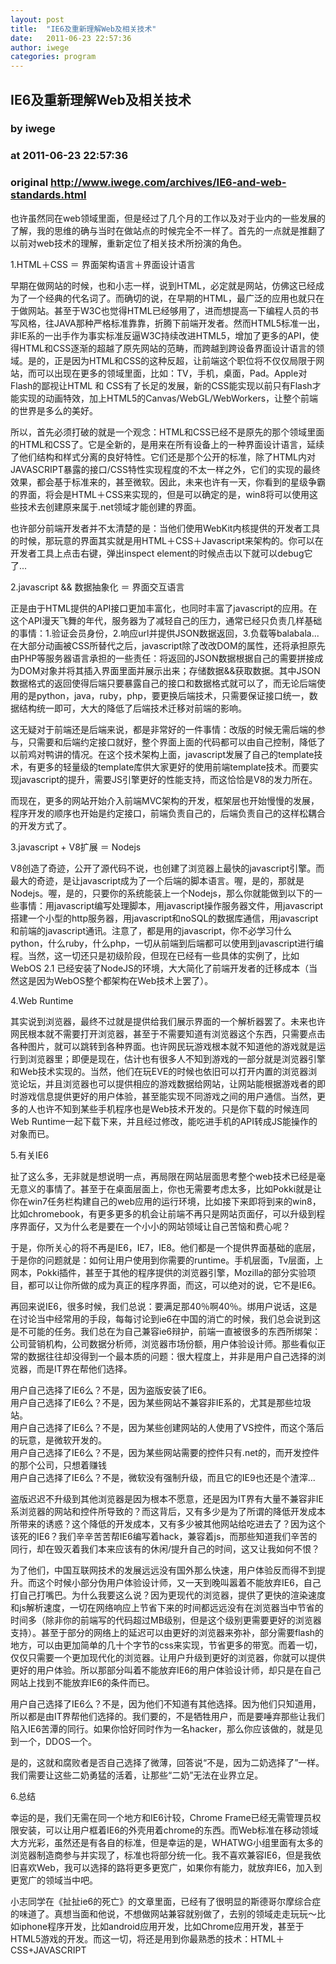 ```yaml
---
layout: post
title:  "IE6及重新理解Web及相关技术"
date:   2011-06-23 22:57:36
author: iwege
categories: program
---
```


## IE6及重新理解Web及相关技术
### by iwege
### at 2011-06-23 22:57:36
### original <http://www.iwege.com/archives/IE6-and-web-standards.html>

<p>也许虽然同在web领域里面，但是经过了几个月的工作以及对于业内的一些发展的了解，我的思维的确与当时在做站点的时候完全不一样了。首先的一点就是推翻了以前对web技术的理解，重新定位了相关技术所扮演的角色。</p><p>1.HTML＋CSS ＝ 界面架构语言＋界面设计语言</p><p>早期在做网站的时候，也和小志一样，说到HTML，必定就是网站，仿佛这已经成为了一个经典的代名词了。而确切的说，在早期的HTML，最广泛的应用也就只在于做网站。甚至于W3C也觉得HTML已经够用了，进而想提高一下编程人员的书写风格，往JAVA那种严格标准靠靠，折腾下前端开发者。然而HTML5标准一出，非IE系的一出手作为事实标准反逼W3C持续改进HTML5，增加了更多的API，使得HTML和CSS逐渐的超越了原先网站的范畴，而跨越到跨设备界面设计语言的领域。是的，正是因为HTML和CSS的这种反超，让前端这个职位将不仅仅局限于网站，而可以出现在更多的领域里面，比如：TV，手机，桌面，Pad。Apple对Flash的鄙视让HTML 和 CSS有了长足的发展，新的CSS能实现以前只有Flash才能实现的动画特效，加上HTML5的Canvas/WebGL/WebWorkers，让整个前端的世界是多么的美好。</p><p>所以，首先必须打破的就是一个观念：HTML和CSS已经不是原先的那个领域里面的HTML和CSS了。它是全新的，是用来在所有设备上的一种界面设计语言，延续了他们结构和样式分离的良好特性。它们还是那个公开的标准，除了HTML内对JAVASCRIPT暴露的接口/CSS特性实现程度的不太一样之外，它们的实现的最终效果，都会基于标准来的，甚至微软。因此，未来也许有一天，你看到的星级争霸的界面，将会是HTML＋CSS来实现的，但是可以确定的是，win8将可以使用这些技术去创建原来属于.net领域才能创建的界面。</p><p>也许部分前端开发者并不太清楚的是：当他们使用WebKit内核提供的开发者工具的时候，那玩意的界面其实就是用HTML＋CSS＋Javascript来架构的。你可以在开发者工具上点击右键，弹出inspect element的时候点击以下就可以debug它了...</p><p>2.javascript &amp;&amp; 数据抽象化 ＝ 界面交互语言</p><p>正是由于HTML提供的API接口更加丰富化，也同时丰富了javascript的应用。在这个API漫天飞舞的年代，服务器为了减轻自己的压力，通常已经只负责几样基础的事情：1.验证会员身份，2.响应url并提供JSON数据返回，3.负载等balabala...在大部分动画被CSS所替代之后，javascript除了改改DOM的属性，还将承担原先由PHP等服务器语言承担的一些责任：将返回的JSON数据根据自己的需要拼接成为DOM对象并将其插入界面里面并展示出来；存储数据&amp;&amp;获取数据。其中JSON数据格式的返回使得后端只要暴露自己的接口和数据格式就可以了，而无论后端使用的是python，java，ruby，php，要更换后端技术，只需要保证接口统一，数据结构统一即可，大大的降低了后端技术迁移对前端的影响。</p><p>这无疑对于前端还是后端来说，都是非常好的一件事情：改版的时候无需后端的参与，只需要和后端约定接口就好，整个界面上面的代码都可以由自己控制，降低了以前鸡对鸭讲的情况。在这个技术架构上面，javascript发展了自己的template技术，有更多的轻量级的template库供大家更好的使用前端template技术。而要实现javascript的提升，需要JS引擎更好的性能支持，而这恰恰是V8的发力所在。</p><p>而现在，更多的网站开始介入前端MVC架构的开发，框架层也开始慢慢的发展，程序开发的顺序也开始是约定接口，前端负责自己的，后端负责自己的这样松耦合的开发方式了。</p><p>3.javascript + V8扩展 ＝ Nodejs</p><p>V8创造了奇迹，公开了源代码不说，也创建了浏览器上最快的javascript引擎。而最大的奇迹，是让javascript成为了一个后端的脚本语言。喔，是的，那就是Nodejs。喔，是的，只要你的系统能装上一个Nodejs，那么你就能做到以下的一些事情：用javascript编写处理脚本，用javascript操作服务器文件，用javascript搭建一个小型的http服务器，用javascript和noSQL的数据库通信，用javascript和前端的javascript通讯。注意了，都是用的javascript，你不必学习什么python，什么ruby，什么php，一切从前端到后端都可以使用到javascript进行编程。当然，这一切还只是初级阶段，但现在已经有一些具体的实例了，比如WebOS 2.1 已经安装了NodeJS的环境，大大简化了前端开发者的迁移成本（当然这是因为WebOS整个都架构在Web技术上罢了）。</p><p>4.Web Runtime</p><p>其实说到浏览器，最终不过就是提供给我们展示界面的一个解析器罢了。未来也许网民根本就不需要打开浏览器，甚至于不需要知道有浏览器这个东西，只需要点击各种图片，就可以跳转到各种界面。也许网民玩游戏根本就不知道他的游戏就是运行到浏览器里；即便是现在，估计也有很多人不知到游戏的一部分就是浏览器引擎和Web技术实现的。当然，他们在玩EVE的时候也依旧可以打开内置的浏览器浏览论坛，并且浏览器也可以提供相应的游戏数据给网站，让网站能根据游戏者的即时游戏信息提供更好的用户体验，甚至能实现不同游戏之间的用户通信。当然，更多的人也许不知到某些手机程序也是Web技术开发的。只是你下载的时候连同Web Runtime一起下载下来，并且经过修改，能吃进手机的API转成JS能操作的对象而已。</p><p>5.有关IE6</p><p>扯了这么多，无非就是想说明一点，再局限在网站层面思考整个web技术已经是毫无意义的事情了。甚至于在桌面层面上，你也无需要考虑太多，比如Pokki就是让你在win7任务栏构建自己的web应用的运行环境，比如接下来即将到来的win8，比如chromebook，有更多更多的机会让前端不再只是网站页面仔，可以升级到程序界面仔，又为什么老是要在一个小小的网站领域让自己苦恼和费心呢？</p><p>于是，你所关心的将不再是IE6，IE7，IE8。他们都是一个提供界面基础的底层，于是你的问题就是：如何让用户使用到你需要的runtime。手机层面，Tv层面，上网本，Pokki插件，甚至于其他的程序提供的浏览器引擎，Mozilla的部分实验项目，都可以让你所做的成为真正的程序界面，而这，可以绝对的说，它不是IE6。</p><p>再回来说IE6，很多时候，我们总说：要满足那40％啊40％。绑用户说话，这是在讨论当中经常用的手段，每每讨论到ie6在中国的消亡的时候，我们总会说到这是不可能的任务。我们总在为自己兼容ie6辩护，前端一直被很多的东西所绑架：公司营销机构，公司数据分析师，浏览器市场份额，用户体验设计师。那些看似正常的数据往往却没得到一个最本质的问题：很大程度上，并非是用户自己选择的浏览器，而是IT界在帮他们选择。</p><p>用户自己选择了IE6么？不是，因为盗版安装了IE6。<br>
用户自己选择了IE6么？不是，因为某些网站不兼容非IE系的，尤其是那些垃圾站。<br>
用户自己选择了IE6么？不是，因为某些创建网站的人使用了VS控件，而这个落后的玩意，是微软开发的。<br>
用户自己选择了IE6么？不是，因为某些网站需要的控件只有.net的，而开发控件的那个公司，只想着赚钱<br>
用户自己选择了IE6么？不是，微软没有强制升级，而且它的IE9也还是个渣滓...</p><p>盗版迟迟不升级到其他浏览器是因为根本不愿意，还是因为IT界有大量不兼容非IE系浏览器的网站和控件所导致的？而这背后，又有多少是为了所谓的降低开发成本所带来的诱惑？这个降低的开发成本，又有多少被其他网站给吃进去了？因为这个该死的IE6？我们辛辛苦苦帮IE6编写着hack，兼容着js，而那些知道我们辛苦的同行，却在毁灭着我们本来应该有的休闲/提升自己的时间，这又让我如何不恨？</p><p>为了他们，中国互联网技术的发展远远没有国外那么快速，用户体验反而得不到提升。而这个时候小部分伪用户体验设计师，又一天到晚叫嚣着不能放弃IE6，自己打自己打嘴巴。为什么我要这么说？因为更现代的浏览器，提供了更快的渲染速度和js解析速度，一切在网络响应上节省下来的时间都远远没有在浏览器当中节省的时间多（除非你的前端写的代码超过MB级别，但是这个级别更需要更好的浏览器支持）。甚至于部分的网络上的延迟可以由更好的浏览器来弥补，部分需要flash的地方，可以由更加简单的几十个字节的css来实现，节省更多的带宽。而着一切，仅仅只需要一个更加现代化的浏览器。让用户升级到更好的浏览器，你就可以提供更好的用户体验。所以那部分叫着不能放弃IE6的用户体验设计师，却只是在自己网站上找到不能放弃IE6的条件而已。</p><p>用户自己选择了IE6么？不是，因为他们不知道有其他选择。因为他们只知道用，所以都是由IT界帮他们选择的。我们要的，不是牺牲用户，而是要唾弃那些让我们陷入IE6苦潭的同行。如果你恰好同时作为一名hacker，那么你应该做的，就是见到一个，DDOS一个。</p><p>是的，这就和腐败者是否自己选择了微薄，回答说“不是，因为二奶选择了”一样。我们需要让这些二奶勇猛的活着，让那些“二奶”无法在业界立足。</p><p>6.总结</p><p>幸运的是，我们无需在同一个地方和IE6计较，Chrome Frame已经无需管理员权限安装，可以让用户框着IE6的外壳用着chrome的东西。而Web标准在移动领域大方光彩，虽然还是有各自的标准，但是幸运的是，WHATWG小组里面有太多的浏览器制造商参与并实现了，标准也将部分统一化。我不喜欢兼容IE6，但是我依旧喜欢Web，我可以选择的路将更多更宽广，如果你有能力，就放弃IE6，加入到更宽广的领域当中吧。</p><p>小志同学在《扯扯ie6的死亡》的文章里面，已经有了很明显的斯德哥尔摩综合症的味道了。真想当面和他说，不想做网站兼容就别做了，去别的领域走走玩玩～比如iphone程序开发，比如android应用开发，比如Chrome应用开发，甚至于HTML5游戏的开发。而这一切，将还是用到你最熟悉的技术：HTML＋CSS+JAVASCRIPT</p>